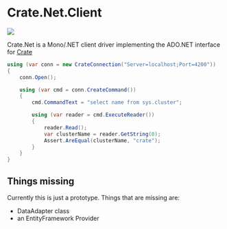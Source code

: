 Crate.Net.Client
================

[<img src="https://ci.appveyor.com/api/projects/status/tpcf77kxwe9knukd/branch/master?svg=true">](https://ci.appveyor.com/project/SherzodMutalov/crate-net "appveyor")

Crate&#46;Net is a Mono/.NET client driver implementing the ADO&#46;NET interface for [Crate](http://crate.io)

```cs
using (var conn = new CrateConnection("Server=localhost;Port=4200"))
{
    conn.Open();

    using (var cmd = conn.CreateCommand())
    {
        cmd.CommandText = "select name from sys.cluster";

        using (var reader = cmd.ExecuteReader())
        {
            reader.Read();
            var clusterName = reader.GetString(0);
            Assert.AreEqual(clusterName, "crate");
        }
    }
}
```
Things missing
--------------
Currently this is just a prototype. Things that are missing are:
- DataAdapter class
- an EntityFramework Provider

